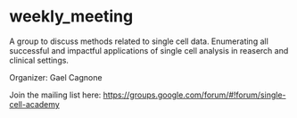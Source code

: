 # weekly_meeting

A group to discuss methods related to single cell data. Enumerating all successful and impactful applications of single cell analysis in reaserch and clinical settings.

Organizer: Gael Cagnone

Join the mailing list here: https://groups.google.com/forum/#!forum/single-cell-academy

